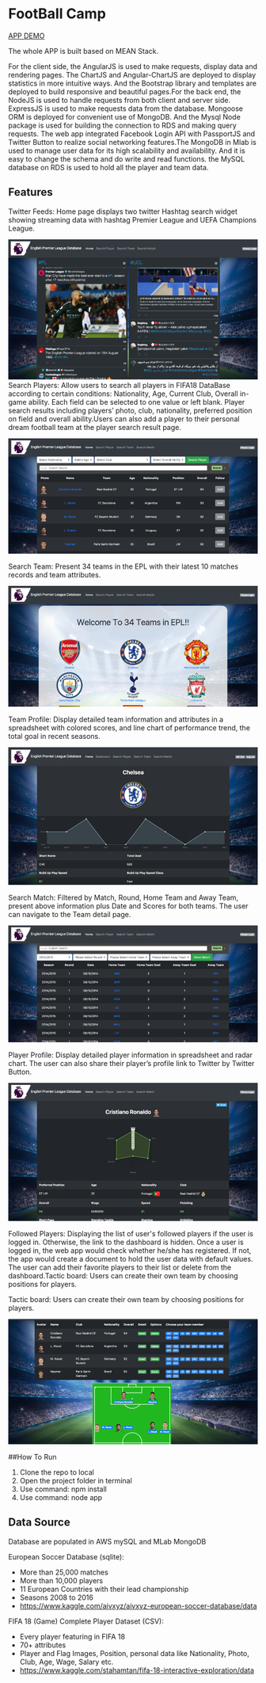 # FootBall Camp
<a href="ec2-34-239-126-102.compute-1.amazonaws.com:3000" target="_blank">APP DEMO</a>

The whole APP is built based on MEAN Stack. 

For the client side, the AngularJS is used to make requests, display data and rendering pages. The ChartJS and Angular-ChartJS are deployed to display statistics in more intuitive ways. And the Bootstrap library and templates are deployed to build responsive and beautiful pages.For the back end, the NodeJS is used to handle requests from both client and server side. ExpressJS is used to make requests data from the database. Mongoose ORM is deployed for convenient use of MongoDB. And the Mysql Node package is used for building the connection to RDS and making query requests. The web app integrated Facebook Login API with PassportJS and Twitter Button to realize social networking features.The MongoDB in Mlab is used to manage user data for its high scalability and availability. And it is easy to change the schema and do write and read functions. the MySQL database on RDS is used to hold all the player and team data. 

## Features

Twitter Feeds: Home page displays two twitter Hashtag search widget showing streaming data with hashtag Premier League and UEFA Champions League.

![](readmeImage/picture1.png)Search Players: Allow users to search all players in FIFA18 DataBase according to certain conditions: Nationality, Age,  Current Club, Overall in-game ability. Each field can be selected to one value or left blank. Player search results including players’ photo, club, nationality, preferred position on field and overall ability.Users can also add a player to their personal dream football team at the player search result page.

![](readmeImage/picture2.png)

Search Team: Present 34 teams in the EPL with their latest 10 matches records and team attributes.

![](readmeImage/picture3.png)

Team Profile: Display detailed team information and attributes in a spreadsheet with colored scores, and line chart of performance trend, the total goal in recent seasons. 

![](readmeImage/picture4.png)

Search Match: Filtered by Match, Round, Home Team and Away Team, present above information plus Date and Scores for both teams. The user can navigate to the Team detail page.

![](readmeImage/picture5.png)

Player Profile: Display detailed player information in spreadsheet and radar chart. The user can also share their player’s profile link to Twitter by Twitter Button.

![](readmeImage/picture6.png)

Followed Players: Displaying the list of user's followed players if the user is logged in. Otherwise, the link to the dashboard is hidden. Once a user is logged in, the web app would check whether he/she has registered. If not, the app would create a document to hold the user data with default values. The user can add their favorite players to their list or delete from the dashboard.Tactic board: Users can create their own team by choosing positions for players.

Tactic board: Users can create their own team by choosing positions for players.

![](readmeImage/picture7.png)

##How To Run

1. Clone the repo to local
2. Open the project folder in terminal
3. Use command: npm install
4. Use command: node app

## Data Source

Database are populated in AWS mySQL and MLab MongoDB

European Soccer Database (sqlite):

- More than 25,000 matches
- More than 10,000 players
- 11 European Countries with their lead championship
- Seasons 2008 to 2016
- https://www.kaggle.com/aivxyz/aivxyz-european-soccer-database/data

FIFA 18 (Game) Complete Player Dataset (CSV):

- Every player featuring in FIFA 18
- 70+ attributes
- Player and Flag Images, Position, personal data like Nationality, Photo, Club, Age, Wage, Salary etc.
- https://www.kaggle.com/stahamtan/fifa-18-interactive-exploration/data
